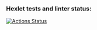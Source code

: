 ### Hexlet tests and linter status:
[![Actions Status](https://github.com/iliamarkin/devops-for-programmers-project-74/actions/workflows/hexlet-check.yml/badge.svg)](https://github.com/iliamarkin/devops-for-programmers-project-74/actions)